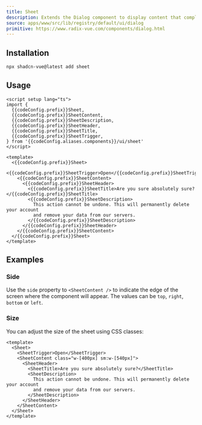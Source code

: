 ```yaml
---
title: Sheet
description: Extends the Dialog component to display content that complements the main content of the screen.
source: apps/www/src/lib/registry/default/ui/dialog 
primitive: https://www.radix-vue.com/components/dialog.html
---
```


<script setup>
import { useConfigStore } from '@/stores/config'

const { codeConfig } = useConfigStore()
</script>


<ComponentPreview name="SheetDemo" /> 


## Installation
 
```bash
npx shadcn-vue@latest add sheet
```

## Usage

```vue-vue
<script setup lang="ts">
import {
  {{codeConfig.prefix}}Sheet,
  {{codeConfig.prefix}}SheetContent,
  {{codeConfig.prefix}}SheetDescription,
  {{codeConfig.prefix}}SheetHeader,
  {{codeConfig.prefix}}SheetTitle,
  {{codeConfig.prefix}}SheetTrigger,
} from '{{codeConfig.aliases.components}}/ui/sheet'
</script>

<template>
  <{{codeConfig.prefix}}Sheet>
    <{{codeConfig.prefix}}SheetTrigger>Open</{{codeConfig.prefix}}SheetTrigger>
    <{{codeConfig.prefix}}SheetContent>
      <{{codeConfig.prefix}}SheetHeader>
        <{{codeConfig.prefix}}SheetTitle>Are you sure absolutely sure?</{{codeConfig.prefix}}SheetTitle>
        <{{codeConfig.prefix}}SheetDescription>
          This action cannot be undone. This will permanently delete your account
          and remove your data from our servers.
        </{{codeConfig.prefix}}SheetDescription>
      </{{codeConfig.prefix}}SheetHeader>
    </{{codeConfig.prefix}}SheetContent>
  </{{codeConfig.prefix}}Sheet>
</template>
```

## Examples

### Side

Use the `side` property to `<SheetContent />` to indicate the edge of the screen where the component will appear. The values can be `top`, `right`, `bottom` or `left`.

<ComponentPreview name="SheetSideDemo" /> 


### Size

You can adjust the size of the sheet using CSS classes:

```vue:line-numbers showLineNumbers{4}
<template>
  <Sheet>
    <SheetTrigger>Open</SheetTrigger>
    <SheetContent class="w-[400px] sm:w-[540px]">
      <SheetHeader>
        <SheetTitle>Are you sure absolutely sure?</SheetTitle>
        <SheetDescription>
          This action cannot be undone. This will permanently delete your account
          and remove your data from our servers.
        </SheetDescription>
      </SheetHeader>
    </SheetContent>
  </Sheet>
</template>
```
